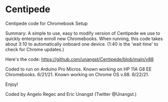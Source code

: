 # Centipede
Centipede code for Chromebook Setup

Summary: A simple to use, easy to modify version of Centipede we use to quickly enterprise enroll new Chromebooks.
When running, this code takes about 3:10 to automatically onboard one device.  (1:40 is the 'wait time' to check for Chrome updates.)

Here's the code:
https://github.com/unangst/Centipede/blob/main/v88

Coded to run on Arduino Pro Micros.
Known working on HP 11A G8 EE Chromebooks. 6/21/21.
Known working on Chrome OS v.88. 6/22/21.

Enjoy!

Coded by Angelo Regec and Eric Unangst (Twitter @Unangst.)
